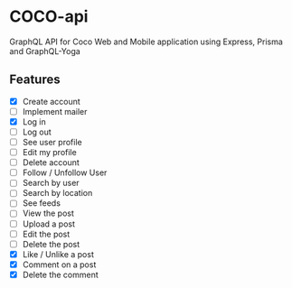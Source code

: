 # COCO-api

GraphQL API for Coco Web and Mobile application using Express, Prisma and GraphQL-Yoga

## Features

- [x] Create account
- [ ] Implement mailer
- [x] Log in
- [ ] Log out
- [ ] See user profile
- [ ] Edit my profile
- [ ] Delete account
- [ ] Follow / Unfollow User
- [ ] Search by user
- [ ] Search by location
- [ ] See feeds
- [ ] View the post
- [ ] Upload a post
- [ ] Edit the post
- [ ] Delete the post
- [x] Like / Unlike a post
- [x] Comment on a post
- [x] Delete the comment